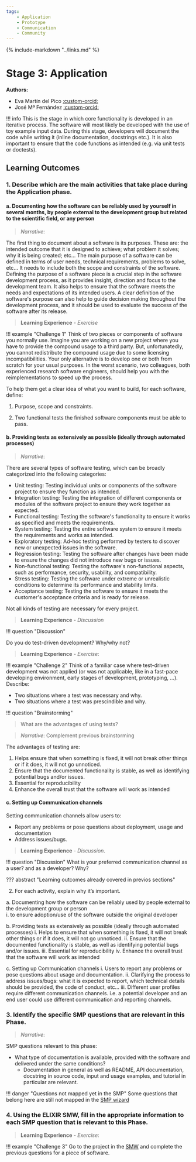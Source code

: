 ```yaml
---
tags:
    - Application
    - Prototype
    - Communication
    - Community
---
```


{% include-markdown "../links.md" %}

# Stage 3: Application 

**Authors:**

- Eva Martín del Pico [:custom-orcid:](https://orcid.org/0000-0001-8324-2897)
- José Mª Fernández [:custom-orcid:](https://orcid.org/0000-0002-4806-5140)


!!! info 
  This is the stage in which core functionality is developed in an iterative process. The software will most likely be developed with the use of toy example input data. During this stage, developers will document the code while writing it (inline documentation, docstrings etc.). It is also important to ensure that the code functions as intended (e.g. via unit tests or doctests). 
 
## Learning Outcomes

### 1. Describe which are the main activities that take place during the Application phase. 

#### a. Documenting how the software can be reliably used by yourself in several months, by people external to the development group but related to the scientific field, or any person 

> *Narrative*: 

The first thing to document about a software is its purposes. These are: the intended outcome that it is designed to achieve; what problem it solves; why it is being created; etc... The main purpose of a software can be defined in terms of user needs, technical requirements, problems to solve, etc... It needs to include both the scope and constraints of the software. 
Defining the purpose of a software piece is a crucial step in the software development process, as it provides insight, direction and focus to the development team. It also helps to ensure that the software meets the needs and expectations of its intended users. A clear definition of the software's purpose can also help to guide decision making throughout the development process, and it should be used to evaluate the success of the software after its release.

> **Learning Experience** - *Exercise* 

!!! example "Challenge 1"
  Think of two pieces or components of software you normally use. 
  Imagine you are working on a new project where you have to provide the compound usage to a third party. But, unfortunatedly, you cannot redistribute the compound usage due to some licensing incompatibilities. Your only alternative is to develop one or both from scratch for your usual purposes. In the worst scenario, two colleagues, both experienced research software engineers, should help you with the reimplementations to speed up the process.
  
  To help them get a clear idea of what you want to build, for each software, define: 

 1. Purpose, scope and constraints. 
 
 2. Two functional tests the finished software components must be able to pass.

#### b. Providing tests as extensively as possible (ideally through automated processes)

> *Narrative*: 

There are several types of software testing, which can be broadly categorized into the following categories:
- Unit testing: Testing individual units or components of the software project to ensure they function as intended.
- Integration testing: Testing the integration of different components or modules of the software project to ensure they work together as expected.
- Functional testing: Testing the software's functionality to ensure it works as specified and meets the requirements.
- System testing: Testing the entire software system to ensure it meets the requirements and works as intended. 
- Exploratory testing: Ad-hoc testing performed by testers to discover new or unexpected issues in the software.
- Regression testing: Testing the software after changes have been made to ensure the changes did not introduce new bugs or issues.
- Non-functional testing: Testing the software's non-functional aspects, such as performance, security, usability, and compatibility.
- Stress testing: Testing the software under extreme or unrealistic conditions to determine its performance and stability limits.
- Acceptance testing: Testing the software to ensure it meets the customer's acceptance criteria and is ready for release.

Not all kinds of testing are necessary for every project.

>**Learning Experience** - *Discussion* 

!!! question "Discussion"

  Do you do test-driven development? Why/why not? 

>**Learning Experience** - *Exercise*: 

!!! example "Challenge 2"
  Think of a familiar case where test-driven development was not applied (or was not applicable, like in a fast-pace developing environment, early stages of development, prototyping, ...). Describe:

  - Two situations where a test was necessary and why.
  - Two situations where a test was prescindible and why.

!!! question "Brainstorming"
> What are the advantages of using tests?

> *Narrative*: 
> Complement previous brainstorming 

The advantages of testing are: 

  1. Helps ensure that when something is fixed, it will not break other things or if it does, it will not go unnoticed. 
  2. Ensure that the documented functionality is stable, as well as identifying potential bugs and/or issues.
  3. Essential for reproducibility
  4. Enhance the overall trust that the software will work as intended


#### c. Setting up Communication channels  

Setting communication channels allow users to: 

- Report any problems or pose questions about deployment, usage and documentation 
- Address issues/bugs.


> **Learning Experience** - *Discussion*. 

!!! question "Discussion"
  What is your preferred communication channel as a user? and as a developer? Why? 


??? abstract "Learning outcomes already covered in previos sections"

 2. For each activity, explain why it’s important. 

  a. Documenting how the software can be reliably used by people external to the development group or person  
   i. to ensure adoption/use of the software outside the original developer
  
  b. Providing tests as extensively as possible (ideally through automated processes) 
   i. Helps to ensure that when something is fixed, it will not break other things or if it does, it will not go unnoticed. 
   ii. Ensure that the documented functionality is stable, as well as identifying potential bugs and/or issues.
   iii. Essential for reproducibility
   iv. Enhance the overall trust that the software will work as intended 

  c. Setting up Communication channels
   i. Users to report any problems or pose questions about usage and documentation.
   ii. Clarifying the process to address issues/bugs: what it is expected to report, which technical details should be provided, the code of conduct, etc...
   iii. Different user profiles require different communication channels. i.e. a potential developer and an end user could use different communication and reporting channels.
  

### 3. Identify the specific SMP questions that are relevant in this Phase. 


> *Narrative*: 
> 
SMP questions relevant to this phase: 

- What type of documentation is available, provided with the software and delivered under the same conditions? 
  - Documentation in general as well as README, API documentation, docstring in source code, input and usage examples, and tutorial in particular are relevant. 

!!! danger "Questions not mapped yet in the SMP"
  Some questions that belong here are still not mapped in the [SMP wizard](https://smw.ds-wizard.org/km-editor/editor/f311aeda-cff2-4155-b2f8-1208876d39ec/question-tags)

### 4. Using the ELIXIR SMW, fill in the appropriate information to each SMP question that is relevant to this Phase. 

> **Learning Experience** - *Exercise*: 

!!! example "Challenge 3"
  Go to the project in the [SMW](https://smw.ds-wizard.org/) and complete the previous questions for a piece of software.


